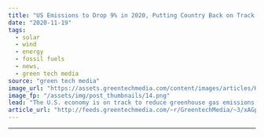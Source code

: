 ```yaml
---
title: "US Emissions to Drop 9% in 2020, Putting Country Back on Track for Paris Commitment"
date: "2020-11-19"
tags: 
  - solar
  - wind
  - energy
  - fossil fuels
  - news,
  - green tech media
source: "green tech media"
image_url: "https://assets.greentechmedia.com/content/images/articles/Highway_XL.png"
image_fp: "/assets/img/post_thumbnails/14.png"
lead: "The U.S. economy is on track to reduce greenhouse gas emissions 9 percent in 2020 compared to 2019, BloombergNEF reported Thursday. It's a sign of the impact that COVID-19 shutdowns and the ensuing recession have had on life in the U.S. When workers  ..."
article_url: "http://feeds.greentechmedia.com/~r/GreentechMedia/~3/xAGprT8DkPU/us-emissions-to-drop-9-in-2020-putting-country-back-on-track-for-paris-commitment"
---
```


---
